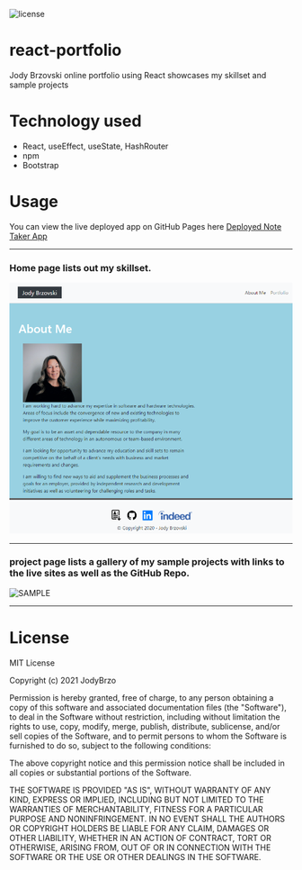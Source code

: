 ![license](https://img.shields.io/static/v1?label=license&message=MIT&color=brightgreen)


# react-portfolio
 Jody Brzovski online portfolio using React showcases my skillset and sample projects

# Technology used
* React, useEffect, useState, HashRouter
* npm
* Bootstrap


# Usage
You can view the live deployed app on GitHub Pages here [Deployed Note Taker App ](https://jodybrzo.github.io/employeedirectory/)

---

### Home page lists out my skillset.
![SAMPLE](react-portfolio/public/images/screenshot.png)


---

### project page lists a gallery of my sample projects with links to the live sites as well as the GitHub Repo.
![SAMPLE](/images/projects-mockup.png)


---


# License
MIT License

Copyright (c) 2021 JodyBrzo

Permission is hereby granted, free of charge, to any person obtaining a copy 
of this software and associated documentation files (the "Software"), to deal
in the Software without restriction, including without limitation the rights
to use, copy, modify, merge, publish, distribute, sublicense, and/or sell
copies of the Software, and to permit persons to whom the Software is
furnished to do so, subject to the following conditions:

The above copyright notice and this permission notice shall be included in all
copies or substantial portions of the Software.

THE SOFTWARE IS PROVIDED "AS IS", WITHOUT WARRANTY OF ANY KIND, EXPRESS OR
IMPLIED, INCLUDING BUT NOT LIMITED TO THE WARRANTIES OF MERCHANTABILITY,
FITNESS FOR A PARTICULAR PURPOSE AND NONINFRINGEMENT. IN NO EVENT SHALL THE
AUTHORS OR COPYRIGHT HOLDERS BE LIABLE FOR ANY CLAIM, DAMAGES OR OTHER
LIABILITY, WHETHER IN AN ACTION OF CONTRACT, TORT OR OTHERWISE, ARISING FROM,
OUT OF OR IN CONNECTION WITH THE SOFTWARE OR THE USE OR OTHER DEALINGS IN THE
SOFTWARE.